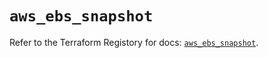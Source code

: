 # `aws_ebs_snapshot`

Refer to the Terraform Registory for docs: [`aws_ebs_snapshot`](https://registry.terraform.io/providers/hashicorp/aws/3.76.1/docs/resources/ebs_snapshot).
